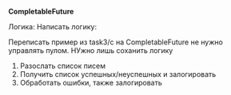 **CompletableFuture** 

Логика:
Написать логику:

Переписать пример из task3/c на CompletableFuture
не нужно управлять пулом. НУжно лишь соханить логику
1. Разослать список писем
2. Получить список успешных/неуспешных и залогировать
3. Обработать ошибки, также залогировать



